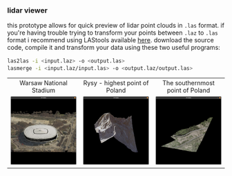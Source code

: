 ### lidar viewer

this prototype allows for quick preview of lidar point clouds in `.las` format. if you're having trouble trying to transform your points between `.laz` to `.las` format i recommend using LAStools available [here](https://github.com/LAStools/LAStools). download the source code, compile it and transform your data using these two useful programs:

```bash
las2las -i <input.laz> -o <output.las>
lasmerge -i <input.laz/input.las> -o <output.laz/output.las>
```

<table width="100%">
  <tr>
  <td width="33.3%" align="center">Warsaw National Stadium</td>
  <td width="33.3%" align="center">Rysy - highest point of Poland</td>
  <td width="33.3%" align="center">The southernmost point of Poland</td>
  </tr>
  <tr>
  <td width="33.3%"><img src="/images/scr1.png?raw=true"/></td>
  <td width="33.3%"><img src="/images/scr2.png?raw=true"/></td>
  <td width="33.3%"><img src="/images/scr3.png?raw=true"/></td>
  </tr>
</table>